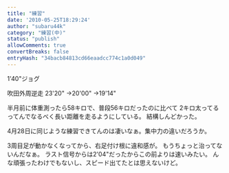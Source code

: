 ```yaml
---
title: "練習"
date: '2010-05-25T18:29:24'
author: "subaru44k"
category: "練習(中)"
status: "publish"
allowComments: true
convertBreaks: false
entryHash: "34bacb84813cd66eaadcc774c1a0d049"
---
```

1'40"ジョグ

吹田外周逆走
23'20"
→20'00"
→19'14"

半月前に体重測ったら58キロで、普段56キロだったのに比べて
2キロ太ってるってんでなるべく長い距離を走るようにしている。
結構しんどかった。

4月28日に同じような練習できてんのは凄いなぁ。集中力の違いだろうか。

3周目足が動かなくなってから、右足付け根に違和感が。
もうちょっと治ってないんだなぁ。
ラスト信号からは2'04"だったからこの前よりは速いみたい。
んな頑張ったわけでもないし、スピード出てたとは思えないけど。
